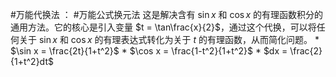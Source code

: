  #万能代换法 ： #万能公式换元法 这是解决含有 $\sin x$ 和 $\cos x$ 的有理函数积分的通用方法。它的核心是引入变量 $t = \tan\frac{x}{2}$，通过这个代换，可以将任何关于 $\sin x$ 和 $\cos x$ 的有理表达式转化为关于 $t$ 的有理函数，从而简化问题。
    *   $\sin x = \frac{2t}{1+t^2}$
    *   $\cos x = \frac{1-t^2}{1+t^2}$
    *   $dx = \frac{2}{1+t^2}dt$